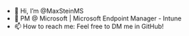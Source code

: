 - 👋 Hi, I’m @MaxSteinMS
- 👀 PM @ Microsoft | Microsoft Endpoint Manager - Intune
- 📫 How to reach me: Feel free to DM me in GitHub!

<!---
MaxSteinMS/MaxSteinMS is a ✨ special ✨ repository because its `README.md` (this file) appears on your GitHub profile.
You can click the Preview link to take a look at your changes.
--->
